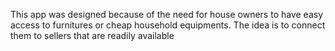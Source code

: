 This app was designed because of the need for house owners to have easy access to furnitures or cheap household equipments. The idea is to connect them to sellers that are readily available
